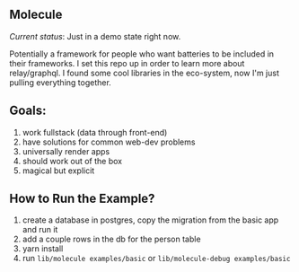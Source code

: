 Molecule
----

*Current status*: Just in a demo state right now. 

Potentially a framework for people who want batteries to be included in their frameworks. I set this repo up in order to learn more about relay/graphql. I found some cool libraries in the eco-system, now I'm just pulling everything together.

Goals:
----

1. work fullstack (data through front-end)
2. have solutions for common web-dev problems
3. universally render apps
4. should work out of the box
5. magical but explicit

How to Run the Example?
---

1. create a database in postgres, copy the migration from the basic app and run it
2. add a couple rows in the db for the person table
3. yarn install
4. run `lib/molecule examples/basic` or `lib/molecule-debug examples/basic`
